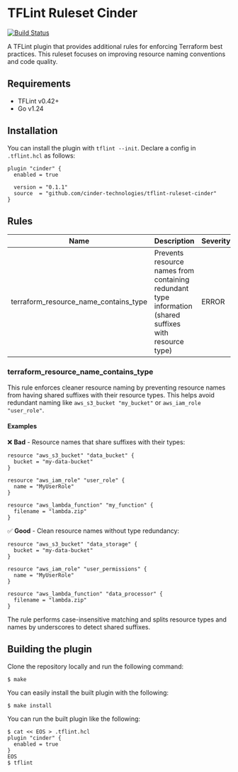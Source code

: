 # TFLint Ruleset Cinder
[![Build Status](https://github.com/cinder-technologies/tflint-ruleset-cinder/actions/workflows/build.yml/badge.svg?branch=main)](https://github.com/cinder-technologies/tflint-ruleset-cinder/actions)

A TFLint plugin that provides additional rules for enforcing Terraform best practices. This ruleset focuses on improving resource naming conventions and code quality.

## Requirements

- TFLint v0.42+
- Go v1.24

## Installation

You can install the plugin with `tflint --init`. Declare a config in `.tflint.hcl` as follows:

```hcl
plugin "cinder" {
  enabled = true

  version = "0.1.1"
  source  = "github.com/cinder-technologies/tflint-ruleset-cinder"
}
```

## Rules

|Name|Description|Severity|Enabled|Link|
| --- | --- | --- | --- | --- |
|terraform_resource_name_contains_type|Prevents resource names from containing redundant type information (shared suffixes with resource type)|ERROR|✔||

### terraform_resource_name_contains_type

This rule enforces cleaner resource naming by preventing resource names from having shared suffixes with their resource types. This helps avoid redundant naming like `aws_s3_bucket "my_bucket"` or `aws_iam_role "user_role"`.

#### Examples

❌ **Bad** - Resource names that share suffixes with their types:
```hcl
resource "aws_s3_bucket" "data_bucket" {
  bucket = "my-data-bucket"
}

resource "aws_iam_role" "user_role" {
  name = "MyUserRole"
}

resource "aws_lambda_function" "my_function" {
  filename = "lambda.zip"
}
```

✅ **Good** - Clean resource names without type redundancy:
```hcl
resource "aws_s3_bucket" "data_storage" {
  bucket = "my-data-bucket"
}

resource "aws_iam_role" "user_permissions" {
  name = "MyUserRole"
}

resource "aws_lambda_function" "data_processor" {
  filename = "lambda.zip"
}
```

The rule performs case-insensitive matching and splits resource types and names by underscores to detect shared suffixes.

## Building the plugin

Clone the repository locally and run the following command:

```
$ make
```

You can easily install the built plugin with the following:

```
$ make install
```

You can run the built plugin like the following:

```
$ cat << EOS > .tflint.hcl
plugin "cinder" {
  enabled = true
}
EOS
$ tflint
```
